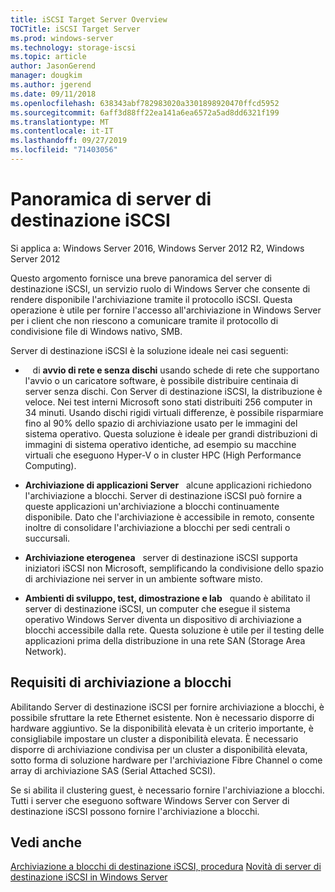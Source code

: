 ```yaml
---
title: iSCSI Target Server Overview
TOCTitle: iSCSI Target Server
ms.prod: windows-server
ms.technology: storage-iscsi
ms.topic: article
author: JasonGerend
manager: dougkim
ms.author: jgerend
ms.date: 09/11/2018
ms.openlocfilehash: 638343abf782983020a3301898920470ffcd5952
ms.sourcegitcommit: 6aff3d88ff22ea141a6ea6572a5ad8dd6321f199
ms.translationtype: MT
ms.contentlocale: it-IT
ms.lasthandoff: 09/27/2019
ms.locfileid: "71403056"
---
```

# <a name="iscsi-target-server-overview"></a>Panoramica di server di destinazione iSCSI

Si applica a: Windows Server 2016, Windows Server 2012 R2, Windows Server 2012

Questo argomento fornisce una breve panoramica del server di destinazione iSCSI, un servizio ruolo di Windows Server che consente di rendere disponibile l'archiviazione tramite il protocollo iSCSI. Questa operazione è utile per fornire l'accesso all'archiviazione in Windows Server per i client che non riescono a comunicare tramite il protocollo di condivisione file di Windows nativo, SMB.

Server di destinazione iSCSI è la soluzione ideale nei casi seguenti:

*    di **avvio di rete e senza dischi** usando schede di rete che supportano l'avvio o un caricatore software, è possibile distribuire centinaia di server senza dischi. Con Server di destinazione iSCSI, la distribuzione è veloce. Nei test interni Microsoft sono stati distribuiti 256 computer in 34 minuti. Usando dischi rigidi virtuali differenze, è possibile risparmiare fino al 90% dello spazio di archiviazione usato per le immagini del sistema operativo. Questa soluzione è ideale per grandi distribuzioni di immagini di sistema operativo identiche, ad esempio su macchine virtuali che eseguono Hyper-V o in cluster HPC (High Performance Computing).

* **Archiviazione di applicazioni Server**   alcune applicazioni richiedono l'archiviazione a blocchi. Server di destinazione iSCSI può fornire a queste applicazioni un'archiviazione a blocchi continuamente disponibile. Dato che l'archiviazione è accessibile in remoto, consente inoltre di consolidare l'archiviazione a blocchi per sedi centrali o succursali.

* **Archiviazione eterogenea**   server di destinazione iSCSI supporta iniziatori iSCSI non Microsoft, semplificando la condivisione dello spazio di archiviazione nei server in un ambiente software misto.

* **Ambienti di sviluppo, test, dimostrazione e lab**   quando è abilitato il server di destinazione iSCSI, un computer che esegue il sistema operativo Windows Server diventa un dispositivo di archiviazione a blocchi accessibile dalla rete. Questa soluzione è utile per il testing delle applicazioni prima della distribuzione in una rete SAN (Storage Area Network).

## <a name="block-storage-requirements"></a>Requisiti di archiviazione a blocchi

Abilitando Server di destinazione iSCSI per fornire archiviazione a blocchi, è possibile sfruttare la rete Ethernet esistente. Non è necessario disporre di hardware aggiuntivo. Se la disponibilità elevata è un criterio importante, è consigliabile impostare un cluster a disponibilità elevata. È necessario disporre di archiviazione condivisa per un cluster a disponibilità elevata, sotto forma di soluzione hardware per l'archiviazione Fibre Channel o come array di archiviazione SAS (Serial Attached SCSI).

Se si abilita il clustering guest, è necessario fornire l'archiviazione a blocchi. Tutti i server che eseguono software Windows Server con Server di destinazione iSCSI possono fornire l'archiviazione a blocchi.

## <a name="see-also"></a>Vedi anche

[Archiviazione a blocchi di destinazione iSCSI, procedura](https://docs.microsoft.com/previous-versions/windows/it-pro/windows-server-2012-R2-and-2012/hh848268(v%3dws.11))  
[Novità di server di destinazione iSCSI in Windows Server](https://docs.microsoft.com/previous-versions/windows/it-pro/windows-server-2012-R2-and-2012/dn305893(v%3dws.11))

